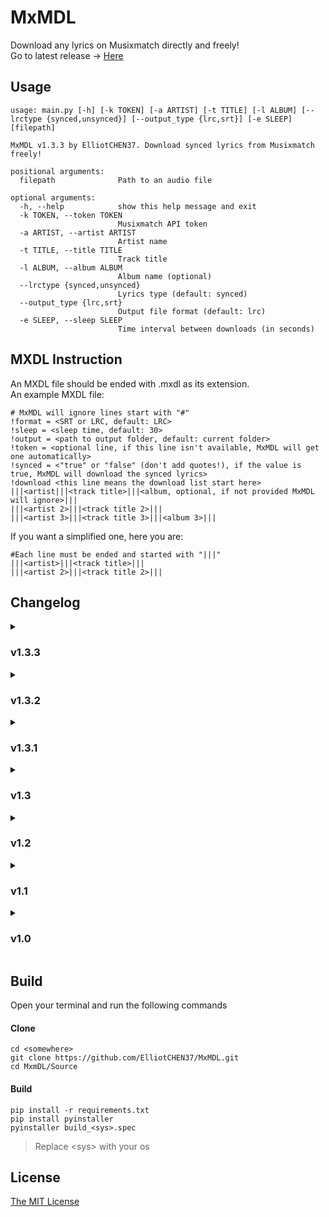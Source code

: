 # MxMDL
Download any lyrics on Musixmatch directly and freely!<br>
Go to latest release -> [Here](https://github.com/ElliotCHEN37/MxMDL/releases/latest)

## Usage
```
usage: main.py [-h] [-k TOKEN] [-a ARTIST] [-t TITLE] [-l ALBUM] [--lrctype {synced,unsynced}] [--output_type {lrc,srt}] [-e SLEEP] [filepath]

MxMDL v1.3.3 by ElliotCHEN37. Download synced lyrics from Musixmatch freely!

positional arguments:
  filepath              Path to an audio file

optional arguments:
  -h, --help            show this help message and exit
  -k TOKEN, --token TOKEN
                        Musixmatch API token
  -a ARTIST, --artist ARTIST
                        Artist name
  -t TITLE, --title TITLE
                        Track title
  -l ALBUM, --album ALBUM
                        Album name (optional)
  --lrctype {synced,unsynced}
                        Lyrics type (default: synced)
  --output_type {lrc,srt}
                        Output file format (default: lrc)
  -e SLEEP, --sleep SLEEP
                        Time interval between downloads (in seconds)
```

## MXDL Instruction
An MXDL file should be ended with .mxdl as its extension.<br>
An example MXDL file:<br>
```
# MxMDL will ignore lines start with "#"
!format = <SRT or LRC, default: LRC>
!sleep = <sleep time, default: 30>
!output = <path to output folder, default: current folder>
!token = <optional line, if this line isn't available, MxMDL will get one automatically>
!synced = <"true" or "false" (don't add quotes!), if the value is true, MxMDL will download the synced lyrics>
!download <this line means the download list start here>
|||<artist|||<track title>|||<album, optional, if not provided MxMDL will ignore>|||
|||<artist 2>|||<track title 2>|||
|||<artist 3>|||<track title 3>|||<album 3>|||
```
If you want a simplified one, here you are:<Br>
```
#Each line must be ended and started with "|||"
|||<artist>|||<track title>|||
|||<artist 2>|||<track title 2>|||
```

## Changelog
<details>
<summary>
<h3>v1.3.3</h3>
</summary>
NEW:<br>
    1. Sleep time<br>
    2. Sleep time output<br>
    3. Using MXDL file to download multiple lyrics at one time<br>
</details>
<details>
<summary>
<h3>v1.3.2</h3>
</summary>
OPT:<br>
    1. Refactor code with ChatGPT<br>
    2. Using logging instead of print<Br>
    3. Using "apic"<br>
</details>
<details>
<summary><h3>v1.3.1</h3></summary>
FIX:<br>
    1. LRC file timing
</details>
<details>
<summary><h3>v1.3</h3></summary>
NEW:<br>
    1. Using "♪ Instrumental ♪" for instrumental songs<br>
    2. Output type<br>
    3. Save lyrics as SRT file<br>
OPT:<br>
    1. Adjust arguments<br>
</details>
<details>
    <summary><h3>v1.2</h3></summary>
    NEW:<br>
        1. Add support for direct file input.<br>
    FIX:<br>
        1. Error when downloading Instrumental songs.
</details>
<details>
    <summary><h3>v1.1</h3></summary>
    FIX:<br>
        1. Obtain token multiple times.<br>
    NEW:<br>
        1. Use --chlog to view changelog.<br>
    OPT:<br>
        1. Adjust code structure.
</details>
<details>
    <summary><h3>v1.0</h3></summary>
    Initial Release
</details>

## Build
Open your terminal and run the following commands<br>
#### Clone
```shell
cd <somewhere>
git clone https://github.com/ElliotCHEN37/MxMDL.git
cd MxmDL/Source
```
#### Build
```shell
pip install -r requirements.txt
pip install pyinstaller
pyinstaller build_<sys>.spec
```
> Replace \<sys\> with your os

## License
[The MIT License](LICENSE.txt)

